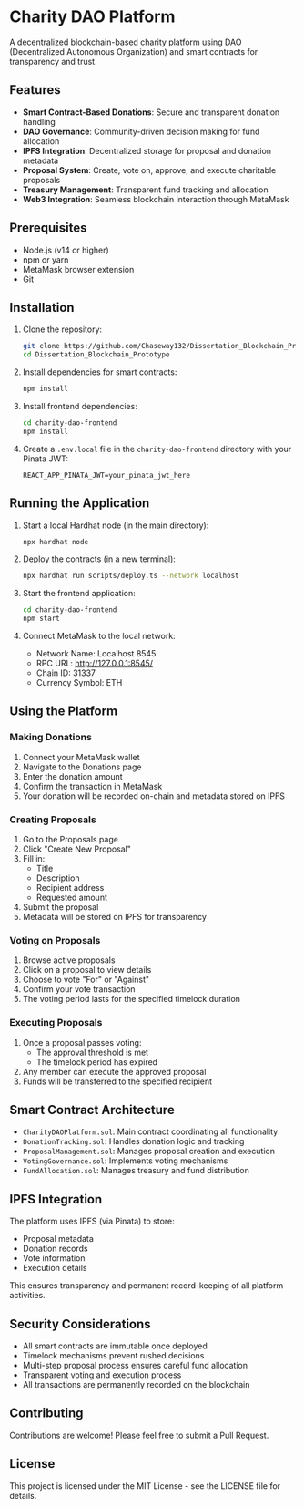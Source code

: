 # Charity DAO Platform

A decentralized blockchain-based charity platform using DAO (Decentralized Autonomous Organization) and smart contracts for transparency and trust.

## Features

- **Smart Contract-Based Donations**: Secure and transparent donation handling
- **DAO Governance**: Community-driven decision making for fund allocation
- **IPFS Integration**: Decentralized storage for proposal and donation metadata
- **Proposal System**: Create, vote on, approve, and execute charitable proposals
- **Treasury Management**: Transparent fund tracking and allocation
- **Web3 Integration**: Seamless blockchain interaction through MetaMask

## Prerequisites

- Node.js (v14 or higher)
- npm or yarn
- MetaMask browser extension
- Git

## Installation

1. Clone the repository:
   ```bash
   git clone https://github.com/Chaseway132/Dissertation_Blockchain_Prototype.git
   cd Dissertation_Blockchain_Prototype
   ```

2. Install dependencies for smart contracts:
   ```bash
   npm install
   ```

3. Install frontend dependencies:
   ```bash
   cd charity-dao-frontend
   npm install
   ```

4. Create a `.env.local` file in the `charity-dao-frontend` directory with your Pinata JWT:
   ```
   REACT_APP_PINATA_JWT=your_pinata_jwt_here
   ```

## Running the Application

1. Start a local Hardhat node (in the main directory):
   ```bash
   npx hardhat node
   ```

2. Deploy the contracts (in a new terminal):
   ```bash
   npx hardhat run scripts/deploy.ts --network localhost
   ```

3. Start the frontend application:
   ```bash
   cd charity-dao-frontend
   npm start
   ```

4. Connect MetaMask to the local network:
   - Network Name: Localhost 8545
   - RPC URL: http://127.0.0.1:8545/
   - Chain ID: 31337
   - Currency Symbol: ETH

## Using the Platform

### Making Donations
1. Connect your MetaMask wallet
2. Navigate to the Donations page
3. Enter the donation amount
4. Confirm the transaction in MetaMask
5. Your donation will be recorded on-chain and metadata stored on IPFS

### Creating Proposals
1. Go to the Proposals page
2. Click "Create New Proposal"
3. Fill in:
   - Title
   - Description
   - Recipient address
   - Requested amount
4. Submit the proposal
5. Metadata will be stored on IPFS for transparency

### Voting on Proposals
1. Browse active proposals
2. Click on a proposal to view details
3. Choose to vote "For" or "Against"
4. Confirm your vote transaction
5. The voting period lasts for the specified timelock duration

### Executing Proposals
1. Once a proposal passes voting:
   - The approval threshold is met
   - The timelock period has expired
2. Any member can execute the approved proposal
3. Funds will be transferred to the specified recipient

## Smart Contract Architecture

- `CharityDAOPlatform.sol`: Main contract coordinating all functionality
- `DonationTracking.sol`: Handles donation logic and tracking
- `ProposalManagement.sol`: Manages proposal creation and execution
- `VotingGovernance.sol`: Implements voting mechanisms
- `FundAllocation.sol`: Manages treasury and fund distribution

## IPFS Integration

The platform uses IPFS (via Pinata) to store:
- Proposal metadata
- Donation records
- Vote information
- Execution details

This ensures transparency and permanent record-keeping of all platform activities.

## Security Considerations

- All smart contracts are immutable once deployed
- Timelock mechanisms prevent rushed decisions
- Multi-step proposal process ensures careful fund allocation
- Transparent voting and execution process
- All transactions are permanently recorded on the blockchain

## Contributing

Contributions are welcome! Please feel free to submit a Pull Request.

## License

This project is licensed under the MIT License - see the LICENSE file for details.
